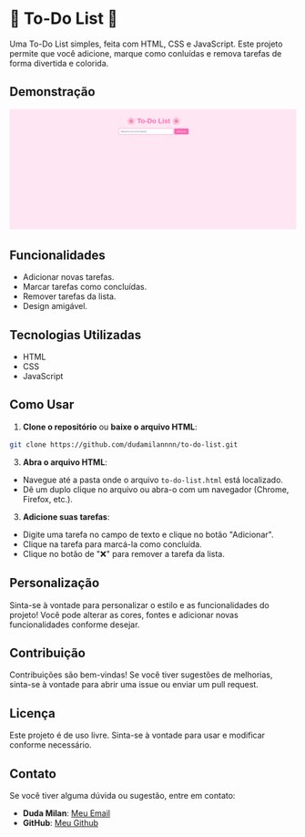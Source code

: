 # 🌸 To-Do List 🌸

Uma To-Do List simples, feita com HTML, CSS e JavaScript. Este projeto permite que você adicione, marque como conluídas e remova tarefas de forma divertida e colorida.

## Demonstração

![Demonstração da To-Do List](https://raw.githubusercontent.com/dudamilannnn/to-do-list/main/demonstração-to-do-list.jpg)

## Funcionalidades

- Adicionar novas tarefas.
- Marcar tarefas como concluídas.
- Remover tarefas da lista.
- Design amigável.

## Tecnologias Utilizadas

- HTML
- CSS
- JavaScript

## Como Usar

1. **Clone o repositório** ou **baixe o arquivo HTML**:

```bash
git clone https://github.com/dudamilannnn/to-do-list.git
```

3. **Abra o arquivo HTML**:

- Navegue até a pasta onde o arquivo `to-do-list.html` está localizado.
- Dê um duplo clique no arquivo ou abra-o com um navegador (Chrome, Firefox, etc.).

3. **Adicione suas tarefas**:

- Digite uma tarefa no campo de texto e clique no botão "Adicionar".
- Clique na tarefa para marcá-la como concluída.
- Clique no botão de "❌" para remover a tarefa da lista.

## Personalização

Sinta-se à vontade para personalizar o estilo e as funcionalidades do projeto! Você pode alterar as cores, fontes e adicionar novas funcionalidades conforme desejar.

## Contribuição

Contribuições são bem-vindas! Se você tiver sugestões de melhorias, sinta-se à vontade para abrir uma issue ou enviar um pull request.

## Licença

Este projeto é de uso livre. Sinta-se à vontade para usar e modificar conforme necessário.

## Contato

Se você tiver alguma dúvida ou sugestão, entre em contato:

- **Duda Milan**: [Meu Email](mariaeduardamilan9@gmail.com)
- **GitHub**: [Meu Github](https://github.com/dudamilannnn)
